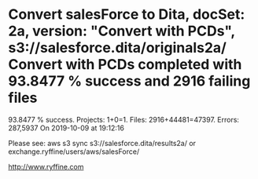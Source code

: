 # Convert salesForce to Dita, docSet: 2a, version: "Convert with PCDs", s3://salesforce.dita/originals2a/ Convert with PCDs completed with 93.8477 % success and 2916 failing files

93.8477 % success. Projects: 1+0=1.  Files: 2916+44481=47397. Errors: 287,5937  On 2019-10-09 at 19:12:16



Please see: aws s3 sync s3://salesforce.dita/results2a/ or exchange.ryffine/users/aws/salesForce/

http://www.ryffine.com
